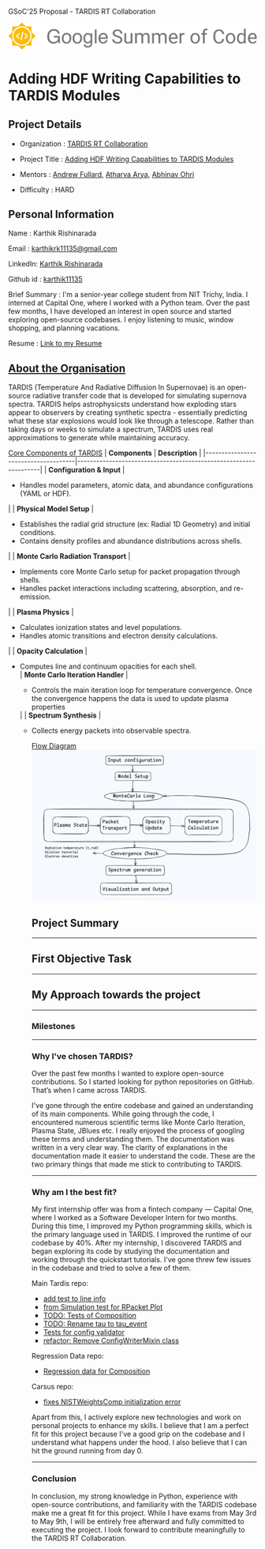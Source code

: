GSoC'25 Proposal - TARDIS RT Collaboration

<!-- <div style="display: flex"> -->
![gsoc banner](./GSoC-logo-horizontal.svg) 
<!-- </div> -->

# Adding HDF Writing Capabilities to TARDIS Modules

## Project Details

- Organization : [TARDIS RT Collaboration](https://github.com/tardis-sn)
- Project Title : [Adding HDF Writing Capabilities to TARDIS Modules](https://tardis-sn.github.io/summer_of_code/ideas/#adding-hdf-writing-capabilities-to-tardis-modules)

- Mentors : [Andrew Fullard](https://github.com/andrewfullard), [Atharva Arya](https://github.com/atharva-2001), [Abhinav Ohri](https://github.com/KasukabeDefenceForce)

- Difficulty : HARD

## Personal Information

Name : Karthik Rishinarada

Email : karthikrk11135@gmail.com

LinkedIn: [Karthik Rishinarada](https://www.linkedin.com/in/karthik-rishinarada-a61b39251/)

Github id : [karthik11135](https://github.com/karthik11135)

Brief Summary : I'm a senior-year college student from NIT Trichy, India. I interned at Capital One, where I worked with a Python team. Over the past few months, I have developed an interest in open source and started exploring open-source codebases. I enjoy listening to music, window shopping, and planning vacations.

Resume : [Link to my Resume](https://drive.google.com/file/d/1LTs82Yv-aLM0iVrQHyoPOCQsfxLe_wFC/view?usp=sharing)

## <u>About the Organisation</u>

TARDIS (Temperature And Radiative Diffusion In Supernovae) is an open-source radiative transfer code that is developed for simulating supernova spectra. TARDIS helps astrophysicsts understand how exploding stars appear to observers by creating synthetic spectra - essentially predicting what these star explosions would look like through a telescope. Rather than taking days or weeks to simulate a spectrum, TARDIS uses real approximations to generate while maintaining accuracy.

<u>Core Components of TARDIS</u>
| **Components** | **Description** |
|-------------------------------------|------------------------------------------------------------------|
| **Configuration & Input** | <ul><li>Handles model parameters, atomic data, and abundance configurations (YAML or HDF).</li></ul> |
| **Physical Model Setup** | <ul><li>Establishes the radial grid structure (ex: Radial 1D Geometry) and initial conditions.</li><li>Contains density profiles and abundance distributions across shells.</li></ul> |
| **Monte Carlo Radiation Transport** | <ul><li>Implements core Monte Carlo setup for packet propagation through shells.</li><li>Handles packet interactions including scattering, absorption, and re-emission.</li></ul> |
| **Plasma Physics** | <ul><li>Calculates ionization states and level populations.</li><li>Handles atomic transitions and electron density calculations.</li></ul> |
| **Opacity Calculation** | <ul><li>Computes line and continuum opacities for each shell.</li>
| **Monte Carlo Iteration Handler** | <ul><li>Controls the main iteration loop for temperature convergence. Once the convergence happens the data is used to update plasma properties</li></ul> |
| **Spectrum Synthesis** | <ul><li>Collects energy packets into observable spectra.</li>

<u> Flow Diagram </u>
![flow diagram of tardis](./tardisflow.png)

## Project Summary

---

## First Objective Task

---

## My Approach towards the project




---

### Milestones


---

### Why I've chosen TARDIS?

Over the past few months I wanted to explore open-source contributions. So I started looking for python repositories on GitHub. That’s when I came across TARDIS.

I've gone through the entire codebase and gained an understanding of its main components. While going through the code, I encountered numerous scientific terms like Monte Carlo Iteration, Plasma State, JBlues etc. I really enjoyed the process of googling these terms and understanding them. The documentation was written in a very clear way. The clarity of explanations in the documentation made it easier to understand the code. These are the two primary things that made me stick to contributing to TARDIS.

---

### Why am I the best fit?

My first internship offer was from a fintech company — Capital One, where I worked as a Software Developer Intern for two months. During this time, I improved my Python programming skills, which is the primary language used in TARDIS. I improved the runtime of our codebase by 40%. After my internship, I discovered TARDIS and began exploring its code by studying the documentation and working through the quickstart tutorials. I've gone threw few issues in the codebase and tried to solve a few of them.

Main Tardis repo:

- [add test to line info](https://github.com/tardis-sn/tardis/pull/2947)
- [from Simulation test for RPacket Plot](https://github.com/tardis-sn/tardis/pull/2945)
- [TODO: Tests of Composition](https://github.com/tardis-sn/tardis/pull/2944)
- [TODO: Rename tau to tau_event](https://github.com/tardis-sn/tardis/pull/2931)
- [Tests for config validator](https://github.com/tardis-sn/tardis/pull/2926)
- [refactor: Remove ConfigWriterMixin class](https://github.com/tardis-sn/tardis/pull/2926)

Regression Data repo:

- [Regression data for Composition](https://github.com/tardis-sn/tardis-regression-data/pull/44)

Carsus repo:

- [fixes NISTWeightsComp initialization error](https://github.com/tardis-sn/carsus/pull/436)

Apart from this, I actively explore new technologies and work on personal projects to enhance my skills. I believe that I am a perfect fit for this project because I've a good grip on the codebase and I understand what happens under the hood. I also believe that I can hit the ground running from day 0.

---

### Conclusion

In conclusion, my strong knowledge in Python, experience with open-source contributions, and familiarity with the TARDIS codebase make me a great fit for this project. While I have exams from May 3rd to May 9th, I will be entirely free afterward and fully committed to executing the project. I look forward to contribute meaningfully to the TARDIS RT Collaboration.
